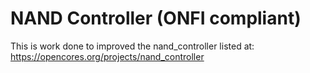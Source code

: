 # NAND Controller (ONFI compliant)

This is work done to improved the nand_controller listed at:
https://opencores.org/projects/nand_controller
